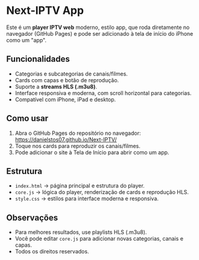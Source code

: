 # Next-IPTV App

Este é um **player IPTV web** moderno, estilo app, que roda diretamente no navegador (GitHub Pages) e pode ser adicionado à tela de início do iPhone como um "app".  

## Funcionalidades

- Categorias e subcategorias de canais/filmes.  
- Cards com capas e botão de reprodução.  
- Suporte a **streams HLS (.m3u8)**.  
- Interface responsiva e moderna, com scroll horizontal para categorias.  
- Compatível com iPhone, iPad e desktop.  

## Como usar

1. Abra o GitHub Pages do repositório no navegador:  
https://danielstos07.github.io/Next-IPTV/
2. Toque nos cards para reproduzir os canais/filmes.  
3. Pode adicionar o site à Tela de Início para abrir como um app.  

## Estrutura

- `index.html` → página principal e estrutura do player.  
- `core.js` → lógica do player, renderização de cards e reprodução HLS.  
- `style.css` → estilos para interface moderna e responsiva.  

## Observações

- Para melhores resultados, use playlists HLS (.m3u8).  
- Você pode editar `core.js` para adicionar novas categorias, canais e capas.  
- Todos os direitos reservados.
